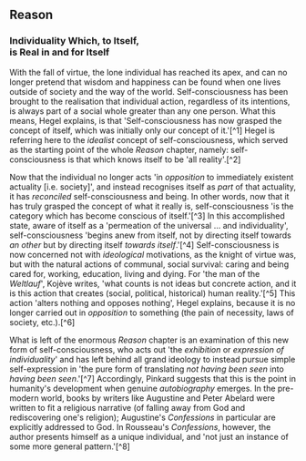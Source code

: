 ## Reason

### Individuality Which, to Itself,<br>is Real in and for Itself

With the fall of virtue, the lone individual has reached its apex, and can no
longer pretend that wisdom and happiness can be found when one lives outside of
society and the way of the world. Self-consciousness has been brought to the
realisation that individual action, regardless of its intentions, is always part
of a social whole greater than any one person. What this means, Hegel explains,
is that 'Self-consciousness has now grasped the concept of itself, which was
initially only our concept of it.'[^1] Hegel is referring here to the *idealist*
concept of self-consciousness, which served as the starting point of the whole
*Reason* chapter, namely: self-consciousness is that which knows itself to be
'all reality'.[^2]

Now that the individual no longer acts 'in *opposition* to immediately existent
actuality [i.e. society]', and instead recognises itself as *part* of that
actuality, it has *reconciled* self-consciousness and being. In other words, now
that it has truly grasped the concept of what it really is, self-consciousness
'is the category which has become conscious of itself.'[^3] In this accomplished
state, aware of itself as a 'permeation of the universal ... and individuality',
self-consciousness 'begins anew from itself, not by directing itself towards *an
other* but by directing itself *towards itself*.'[^4] Self-consciousness is now
concerned not with *ideological* motivations, as the knight of virtue was, but
with the natural actions of communal, social survival: caring and being cared
for, working, education, living and dying. For 'the man of the *Weltlauf*',
Kojève writes, 'what counts is not ideas but concrete action, and it is this
action that creates (social, political, historical) human reality.'[^5] This
action 'alters nothing and opposes nothing', Hegel explains, because it is no
longer carried out in *opposition* to something (the pain of necessity, laws of
society, etc.).[^6]

What is left of the enormous *Reason* chapter is an examination of this new form
of self-consciousness, who acts out 'the *exhibition* or *expression of
individuality*' and has left behind all grand ideology to instead pursue simple
self-expression in 'the pure form of translating *not having been seen* into
*having been seen*.'[^7] Accordingly, Pinkard suggests that this is the point in
humanity's development when genuine *autobiography* emerges. In the pre-modern
world, books by writers like Augustine and Peter Abelard were written to fit a
religious narrative (of falling away from God and rediscovering one's religion);
Augustine's *Confessions* in particular are explicitly addressed to God. In
Rousseau's *Confessions*, however, the author presents himself as a unique
individual, and 'not just an instance of some more general pattern.'[^8]
